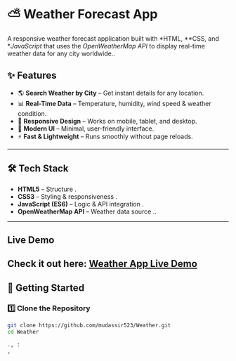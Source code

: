 # ⛅ Weather Forecast App

A responsive weather forecast application built with *HTML, **CSS, and **JavaScript* that uses the *OpenWeatherMap API* to display real-time weather data for any city worldwide..

## ✨ Features
- 🌎 **Search Weather by City** – Get instant details for any location.
- 📊 **Real-Time Data** – Temperature, humidity, wind speed & weather condition.
- 📱 **Responsive Design** – Works on mobile, tablet, and desktop.
- 🎨 **Modern UI** – Minimal, user-friendly interface.
- ⚡ **Fast & Lightweight** – Runs smoothly without page reloads.

---

## 🛠️ Tech Stack
- **HTML5** – Structure  .
- **CSS3** – Styling & responsiveness  .
- **JavaScript (ES6)** – Logic & API integration  .
- **OpenWeatherMap API** – Weather data source ..
---

##  Live Demo
Check it out here: [Weather App Live Demo](https://mudassir523.github.io/Weather/)
---

## 🚀 Getting Started

### 1️⃣ Clone the Repository
```bash
git clone https://github.com/mudassir523/Weather.git
cd Weather

., :
, 
